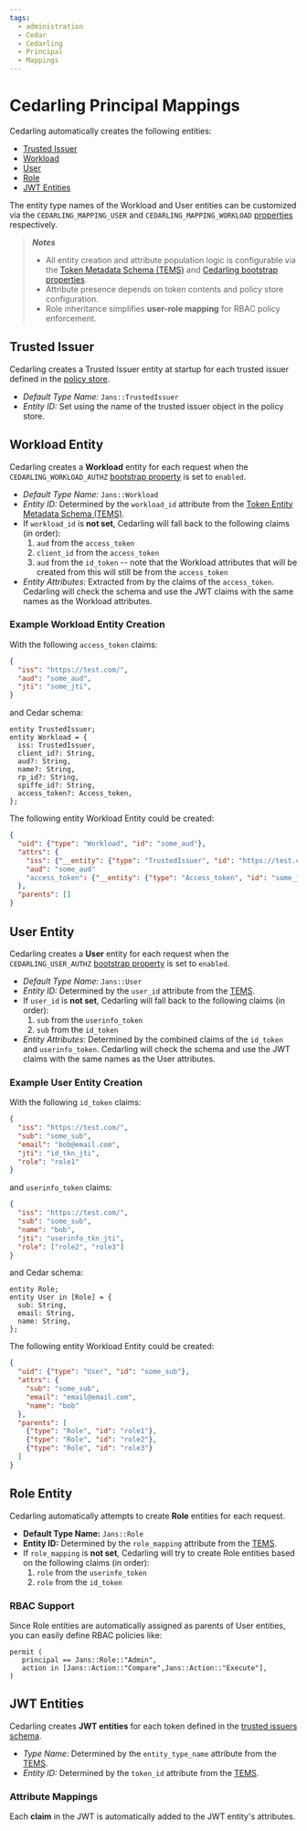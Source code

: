 ```yaml
---
tags:
  - administration
  - Cedar
  - Cedarling
  - Principal
  - Mappings
---
```


# Cedarling Principal Mappings

Cedarling automatically creates the following entities:

- [Trusted Issuer](#trusted-issuer-entity)
- [Workload](#workload-entity)
- [User](#user-entity)
- [Role](#role-entity)
- [JWT Entities](#jwt-entities)

The entity type names of the Workload and User entities can be customized via the `CEDARLING_MAPPING_USER` and `CEDARLING_MAPPING_WORKLOAD` [properties](./cedarling-properties.md) respectively.

>  ***Notes***
>
> - All entity creation and attribute population logic is configurable via the [Token Metadata Schema (TEMS)](./cedarling-policy-store.md#token-metadata-schema) and [Cedarling bootstrap properties](./cedarling-properties.md).
> - Attribute presence depends on token contents and policy store configuration.
> - Role inheritance simplifies **user-role mapping** for RBAC policy enforcement.

## Trusted Issuer

Cedarling creates a Trusted Issuer entity at startup for each trusted issuer defined in the [policy store](./cedarling-policy-store.md#trusted-issuers-schema).

- *Default Type Name:* `Jans::TrustedIssuer`
- *Entity ID:*  Set using the name of the trusted issuer object in the policy store.

## Workload Entity

Cedarling creates a **Workload** entity for each request when the `CEDARLING_WORKLOAD_AUTHZ`  [bootstrap property](./cedarling-properties.md) is set to `enabled`.

- *Default Type Name:* `Jans::Workload`
- *Entity ID:* Determined by the `workload_id` attribute from the [Token Entity Metadata Schema (TEMS)](./cedarling-policy-store.md#token-metadata-schema).
- If `workload_id` is **not set**, Cedarling will fall back to the following claims (in order):
  1. `aud` from the `access_token`
  2. `client_id` from the `access_token`
  3. `aud` from the `id_token` -- note that the Workload attributes that will be created from this will still be from the `access_token`
- *Entity Attributes*: Extracted from by the claims of the `access_token`. Cedarling will check the schema and use the JWT claims with the same names as the Workload attributes.

### Example Workload Entity Creation

With the following `access_token` claims:

```json
{
  "iss": "https://test.com/",
  "aud": "some_aud",
  "jti": "some_jti",
}
```

and Cedar schema:

```cedarschema
entity TrustedIssuer;
entity Workload = {
  iss: TrustedIssuer,
  client_id?: String,
  aud?: String,
  name?: String,
  rp_id?: String,
  spiffe_id?: String,
  access_token?: Access_token,
};
```

The following entity Workload Entity could be created:

```json
{
  "uid": {"type": "Workload", "id": "some_aud"},
  "attrs": {
    "iss": {"__entity": {"type": "TrustedIssuer", "id": "https://test.com/"}},
    "aud": "some_aud"
    "access_token": {"__entity": {"type": "Access_token", "id": "some_jti"}},
  },
  "parents": []
}
```


## User Entity

Cedarling creates a **User** entity for each request when the `CEDARLING_USER_AUTHZ`  [bootstrap property](./cedarling-properties.md) is set to `enabled`.

- *Default Type Name:* `Jans::User`
- *Entity ID:* Determined by the `user_id` attribute from the [TEMS](./cedarling-policy-store.md#token-metadata-schema).
- If `user_id` is **not set**, Cedarling will fall back to the following claims (in order):
  1. `sub` from the `userinfo_token`
  2. `sub` from the `id_token`
- *Entity Attributes*: Determined by the combined claims of the `id_token` and `userinfo_token`. Cedarling will check the schema and use the JWT claims with the same names as the User attributes.

### Example User Entity Creation

With the following `id_token` claims:

```json
{
  "iss": "https://test.com/",
  "sub": "some_sub",
  "email": "bob@email.com",
  "jti": "id_tkn_jti",
  "role": "role1"
}
```

and `userinfo_token` claims:

```json
{
  "iss": "https://test.com/",
  "sub": "some_sub",
  "name": "bob",
  "jti": "userinfo_tkn_jti",
  "role": ["role2", "role3"]
}
```

and Cedar schema:

```cedarschema
entity Role;
entity User in [Role] = {
  sub: String,
  email: String,
  name: String,
};
```

The following entity Workload Entity could be created:

```json
{
  "uid": {"type": "User", "id": "some_sub"},
  "attrs": {
    "sub": "some_sub",
    "email": "email@email.com",
    "name": "bob"
  },
  "parents": [
    {"type": "Role", "id": "role1"},
    {"type": "Role", "id": "role2"},
    {"type": "Role", "id": "role3"}
  ]
}
```

## Role Entity

Cedarling automatically attempts to create **Role** entities for each request.

- **Default Type Name:** `Jans::Role`
- **Entity ID:** Determined by the `role_mapping` attribute from the [TEMS](./cedarling-policy-store.md#token-metadata-schema).
- If `role_mapping` is **not set**, Cedarling will try to create Role entities based on the following claims (in order):
  1. `role` from the `userinfo_token`
  2. `role` from the `id_token`

### RBAC Support

Since Role entities are automatically assigned as parents of User entities, you can easily define RBAC policies like:

```cedarschema
permit (
   principal == Jans::Role::"Admin",
   action in [Jans::Action::"Compare",Jans::Action::"Execute"],
)
```

## JWT Entities

Cedarling creates **JWT entities** for each token defined in the [trusted issuers schema](./cedarling-properties.md#trusted-issuers-schema). 


- *Type Name:* Determined by the `entity_type_name` attribute from the [TEMS](./cedarling-policy-store.md#token-metadata-schema).
- *Entity ID:* Determined by the `token_id` attribute from the [TEMS](./cedarling-policy-store.md#token-metadata-schema).

### Attribute Mappings

Each **claim** in the JWT is automatically added to the JWT entity's attributes.
